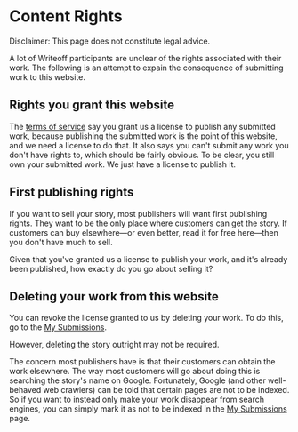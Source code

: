 # Content Rights

Disclaimer: This page does not constitute legal advice.

A lot of Writeoff participants are unclear of the rights associated with their work.
The following is an attempt to expain the consequence of submitting work to this website.

## Rights you grant this website

The [terms of service](/tos) say you grant us a license to publish any submitted work,
because publishing the submitted work is the point of this website, and we need a license to do that.
It also says you can't submit any work you don't have rights to, which should be fairly obvious.
To be clear, you still own your submitted work.
We just have a license to publish it.

## First publishing rights

If you want to sell your story, most publishers will want first publishing rights.
They want to be the only place where customers can get the story.
If customers can buy elsewhere&mdash;or even better, read it for free here&mdash;then you don't have much to sell.

Given that you've granted us a license to publish your work, and it's already been published, how exactly do you go about selling it?

## Deleting your work from this website

You can revoke the license granted to us by deleting your work. To do this, go to the [My Submissions](/user/me).

However, deleting the story outright may not be required.

The concern most publishers have is that their customers can obtain the work elsewhere.
The way most customers will go about doing this is searching the story's name on Google.
Fortunately, Google (and other well-behaved web crawlers) can be told that certain pages are not to be indexed.
So if you want to instead only make your work disappear from search engines, you can simply mark it as not to be indexed in the [My Submissions](/user/me) page.
